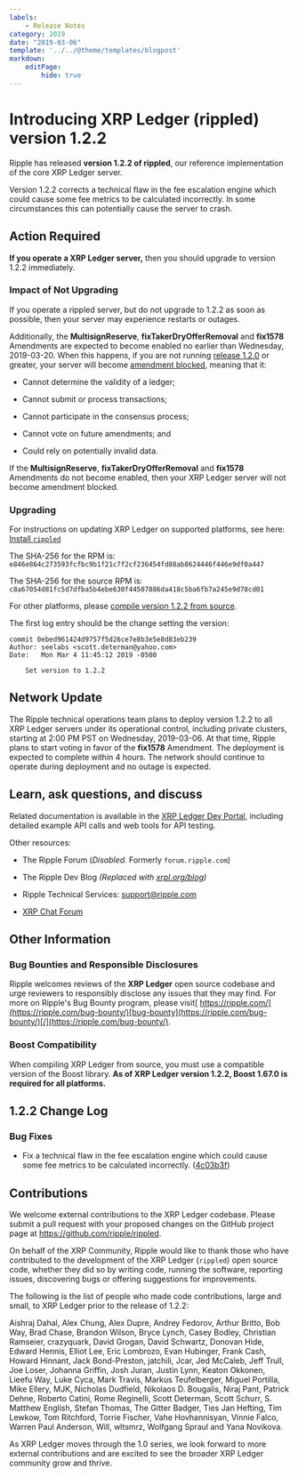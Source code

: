 ```yaml
---
labels:
    - Release Notes
category: 2019
date: "2019-03-06"
template: '../../@theme/templates/blogpost'
markdown:
    editPage:
        hide: true
---
```

# Introducing XRP Ledger (rippled) version 1.2.2

Ripple has released **version 1.2.2 of rippled**, our reference implementation of the core XRP Ledger server.

Version 1.2.2 corrects a technical flaw in the fee escalation engine which could cause some fee metrics to be calculated incorrectly. In some circumstances this can potentially cause the server to crash.

<!-- BREAK -->

## Action Required

**If you operate a XRP Ledger server,** then you should upgrade to version 1.2.2 immediately.

### Impact of Not Upgrading

If you operate a rippled server, but do not upgrade to 1.2.2 as soon as possible, then your server may experience restarts or outages.

Additionally, the **MultisignReserve**, **fixTakerDryOfferRemoval** and **fix1578** Amendments are expected to become enabled no earlier than Wednesday, 2019-03-20. When this happens, if you are not running [release 1.2.0](/blog/2019/rippled-1.2.0.md) or greater, your server will become [amendment blocked](/docs/concepts/networks-and-servers/amendments#amendment-blocked-servers), meaning that it:

* Cannot determine the validity of a ledger;

* Cannot submit or process transactions;

* Cannot participate in the consensus process;

* Cannot vote on future amendments; and

* Could rely on potentially invalid data.

If the **MultisignReserve**, **fixTakerDryOfferRemoval** and **fix1578** Amendments do not become enabled, then your XRP Ledger server will not become amendment blocked.

### Upgrading

For instructions on updating XRP Ledger on supported platforms, see here: [Install `rippled`](/docs/infrastructure/installation)

The SHA-256 for the RPM is: `e846e864c273593fcfbc9b1f21c7f2cf236454fd88ab8624446f446e9df0a447`

The SHA-256 for the source RPM is: `c8a67054d81fc5d7dfba5b4ebe630f44507886da418c5ba6fb7a245e9d78cd01`

For other platforms, please [compile version 1.2.2 from source](https://github.com/XRPLF/rippled/tree/1.2.2/Builds).

The first log entry should be the change setting the version:

```text
commit 0ebed961424d9757f5d26ce7e8b3e5e8d83eb239
Author: seelabs <scott.determan@yahoo.com>
Date:   Mon Mar 4 11:45:12 2019 -0500

    Set version to 1.2.2
```

## Network Update

The Ripple technical operations team plans to deploy version 1.2.2 to all XRP Ledger servers under its operational control, including private clusters, starting at 2:00 PM PST on Wednesday, 2019-03-06. At that time, Ripple plans to start voting in favor of the **fix1578** Amendment. The deployment is expected to complete within 4 hours. The network should continue to operate during deployment and no outage is expected.

## Learn, ask questions, and discuss

Related documentation is available in the [XRP Ledger Dev Portal](/docs/), including detailed example API calls and web tools for API testing.

Other resources:

* The Ripple Forum (_Disabled._ Formerly `forum.ripple.com`)

* The Ripple Dev Blog _(Replaced with [xrpl.org/blog](https://xrpl.org/blog/))_

* Ripple Technical Services: <support@ripple.com>

* [XRP Chat Forum](http://www.xrpchat.com/)

## Other Information

### Bug Bounties and Responsible Disclosures

Ripple welcomes reviews of the **XRP Ledger** open source codebase and urge reviewers to responsibly disclose any issues that they may find. For more on Ripple's Bug Bounty program, please visit[ https://ripple.com/](https://ripple.com/bug-bounty/)[bug-bounty](https://ripple.com/bug-bounty/)[/](https://ripple.com/bug-bounty/).

### Boost Compatibility

When compiling XRP Ledger from source, you must use a compatible version of the Boost library. **As of XRP Ledger version 1.2.2, Boost 1.67.0 is required for all platforms.**

## 1.2.2 Change Log

### Bug Fixes

* Fix a technical flaw in the fee escalation engine which could cause some fee metrics to be calculated incorrectly. ([4c03b3f](https://github.com/ripple/rippled/commit/4c06b3f86fdca59cc1fb14d0730c6de14662bcff))

## Contributions

We welcome external contributions to the XRP Ledger codebase. Please submit a pull request with your proposed changes on the GitHub project page at <https://github.com/ripple/rippled>.

On behalf of the XRP Community, Ripple would like to thank those who have contributed to the development of the XRP Ledger (`rippled`) open source code, whether they did so by writing code, running the software, reporting issues, discovering bugs or offering suggestions for improvements.

The following is the list of people who made code contributions, large and small, to XRP Ledger prior to the release of 1.2.2:

Aishraj Dahal, Alex Chung, Alex Dupre, Andrey Fedorov, Arthur Britto, Bob Way, Brad Chase, Brandon Wilson, Bryce Lynch, Casey Bodley, Christian Ramseier, crazyquark, David Grogan, David Schwartz, Donovan Hide, Edward Hennis, Elliot Lee, Eric Lombrozo, Evan Hubinger, Frank Cash, Howard Hinnant, Jack Bond-Preston, jatchili, Jcar, Jed McCaleb, Jeff Trull, Joe Loser, Johanna Griffin, Josh Juran, Justin Lynn, Keaton Okkonen, Lieefu Way, Luke Cyca, Mark Travis, Markus Teufelberger, Miguel Portilla, Mike Ellery, MJK, Nicholas Dudfield, Nikolaos D. Bougalis, Niraj Pant, Patrick Dehne, Roberto Catini, Rome Reginelli, Scott Determan, Scott Schurr, S. Matthew English, Stefan Thomas, The Gitter Badger, Ties Jan Hefting, Tim Lewkow, Tom Ritchford, Torrie Fischer, Vahe Hovhannisyan, Vinnie Falco, Warren Paul Anderson, Will, wltsmrz, Wolfgang Spraul and Yana Novikova.

As XRP Ledger moves through the 1.0 series, we look forward to more external contributions and are excited to see the broader XRP Ledger community grow and thrive.
